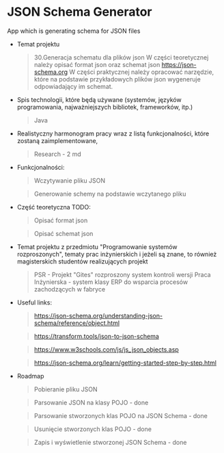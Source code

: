 # JSON Schema Generator
App which is generating schema for JSON files

* Temat projektu
	>30.Generacja schematu dla plików json
	W części teoretycznej należy opisać format json oraz schemat json https://json-schema.org 
	W części praktycznej należy opracować narzędzie, które na podstawie przykładowych plików json wygeneruje odpowiadający im schemat.

* Spis technologii, które będą używane (systemów, języków programowania, najważniejszych bibliotek, frameworków, itp.)
	> Java

* Realistyczny harmonogram pracy wraz z listą funkcjonalności, które zostaną zaimplementowane,
	> Research - 2 md 
	
* Funkcjonalności:
	> Wczytywanie pliku JSON
	
	> Generowanie schemy na podstawie wczytanego pliku
	
* Część teoretyczna TODO:
	> Opisać format json
	
	> Opisać schemat json

* Temat projektu z przedmiotu "Programowanie systemów rozproszonych", tematy prac inżynierskich i jeżeli są znane, 
to również magisterskich studentów realizujących projekt
	> PSR - Projekt "Gites" rozproszony system kontroli wersji
	> Praca Inżynierska - system klasy ERP do wsparcia procesów zachodzących w fabryce
	
* Useful links:
	>https://json-schema.org/understanding-json-schema/reference/object.html
	
	>https://transform.tools/json-to-json-schema
	
	>https://www.w3schools.com/js/js_json_objects.asp

	>https://json-schema.org/learn/getting-started-step-by-step.html
	
* Roadmap
	> Pobieranie pliku JSON
	
	> Parsowanie JSON na klasy POJO - done
	
	> Parsowanie stworzonych klas POJO na JSON Schema - done
	
	> Usunięcie stworzonych klas POJO - done
	
	> Zapis i wyświetlenie stworzonej JSON Schema - done

